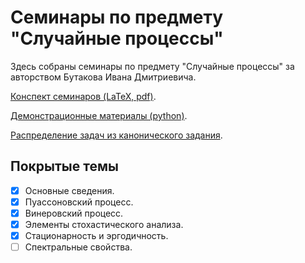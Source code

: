 # Семинары по предмету "Случайные процессы"

Здесь собраны семинары по предмету "Случайные процессы" за авторством Бутакова Ивана Дмитриевича.

[Конспект семинаров (LaTeX, pdf)](./Main.pdf).

[Демонстрационные материалы (python)](./python).

[Распределение задач из канонического задания](./HOMEWORK.md).

## Покрытые темы
- [x] Основные сведения.
- [x] Пуассоновский процесс.
- [x] Винеровский процесс.
- [x] Элементы стохастического анализа.
- [x] Стационарность и эргодичность.
- [ ] Спектральные свойства.